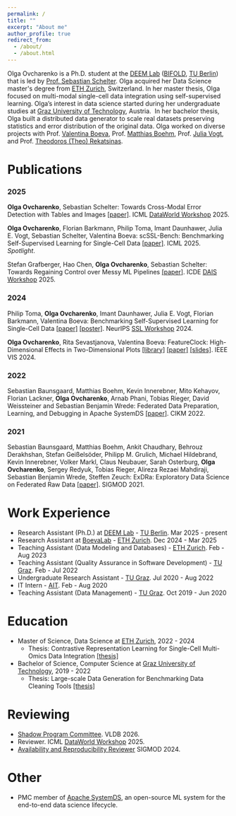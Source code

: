 ```yaml
---
permalink: /
title: ""
excerpt: "About me"
author_profile: true
redirect_from: 
  - /about/
  - /about.html
---
```


Olga Ovcharenko is a Ph.D. student at the [DEEM Lab](https://deem.berlin) ([BIFOLD](https://www.bifold.berlin), [TU Berlin](https://www.tu.berlin)) that is led by [Prof. Sebastian Schelter](https://deem.berlin/#professor). Olga acquired her Data Science master's degree from [ETH Zurich](https://ethz.ch/de.html), Switzerland. 
In her master thesis, Olga focused on multi-modal single-cell data integration using self-supervised learning.
Olga’s interest in data science started during her undergraduate studies at [Graz University of Technology](https://www.tugraz.at/home/), Austria. 
In her bachelor thesis, Olga built a distributed data generator to scale real datasets preserving statistics and error distribution of the original data.
Olga worked on diverse projects with Prof. [Valentina Boeva](http://boevalab.inf.ethz.ch/contacts.html), Prof. [Matthias Boehm](https://mboehm7.github.io/), Prof. [Julia Vogt](https://mds.inf.ethz.ch/team/detail/julia-vogt/), and Prof. [Theodoros (Theo) Rekatsinas](https://thodrek.github.io).
<!-- Currently, Olga is working on her semester project with Prof. [Valentina Boeva](http://boevalab.inf.ethz.ch/contacts.html). -->

<!-- As a continuation of her research work, Olga is currently collaborating with [Prof. Theodoros (Theo) Rekatsinas](https://thodrek.github.io) in the Systems Lab at ETH Zurich.  -->

Publications
======
### 2025 

**Olga Ovcharenko**, Sebastian Schelter: Towards Cross-Modal Error Detection with Tables and Images [[paper]](MERIT.pdf). ICML [DataWorld Workshop](https://dataworldicml2025.github.io) 2025.

**Olga Ovcharenko**, Florian Barkmann, Philip Toma, Imant Daunhawer, Julia E. Vogt, Sebastian Schelter, Valentina Boeva: scSSL-Bench: Benchmarking Self-Supervised Learning for Single-Cell Data [[paper]](icml2025_bench.pdf). ICML 2025. *Spotlight*.

Stefan Grafberger, Hao Chen, **Olga Ovcharenko**, Sebastian Schelter: Towards Regaining Control over Messy ML Pipelines [[paper]](https://deem.berlin/pdf/dais-lester.pdf). ICDE [DAIS Workshop](https://dais-workshop-icde.github.io) 2025.


### 2024 

Philip Toma, **Olga Ovcharenko**, Imant Daunhawer, Julia E. Vogt, Florian Barkmann, Valentina Boeva: Benchmarking Self-Supervised Learning for Single-Cell Data [[paper]](2024.11.04.620867v1.full.pdf) [[poster]](poster.pdf). NeurIPS [SSL Workshop](https://sslneurips2024.github.io) 2024.

**Olga Ovcharenko**, Rita Sevastjanova, Valentina Boeva: FeatureClock: High-Dimensional Effects in Two-Dimensional Plots [[library]](https://pypi.org/project/feature-clock/) [[paper]](https://arxiv.org/abs/2408.01294) [[slides]](FeatureClock.pdf). IEEE VIS 2024.


### 2022 

Sebastian Baunsgaard, Matthias Boehm, Kevin Innerebner, Mito Kehayov, Florian Lackner, **Olga Ovcharenko**, Arnab Phani, Tobias Rieger, David Weissteiner and Sebastian Benjamin Wrede: Federated Data Preparation, Learning, and Debugging in Apache SystemDS [[paper]](https://dl.acm.org/doi/10.1145/3511808.3557162). CIKM 2022.


### 2021

Sebastian Baunsgaard, Matthias Boehm, Ankit Chaudhary, Behrouz Derakhshan, Stefan Geißelsöder, Philipp M. Grulich, Michael Hildebrand, Kevin Innerebner, Volker Markl, Claus Neubauer, Sarah Osterburg, **Olga Ovcharenko**, Sergey Redyuk, Tobias Rieger, Alireza Rezaei Mahdiraji, Sebastian Benjamin Wrede, Steffen Zeuch:
ExDRa: Exploratory Data Science on Federated Raw Data [[paper]](https://dl.acm.org/doi/10.1145/3448016.3457549).
SIGMOD 2021.

Work Experience
======
- Research Assistant (Ph.D.) at [DEEM Lab](https://deem.berlin) - [TU Berlin](https://www.tu.berlin). Mar 2025 - present
- Research Assistant at [BoevaLab](http://boevalab.inf.ethz.ch) - [ETH Zurich](https://ethz.ch/de.html). Dec 2024 - Mar 2025
- Teaching Assistant (Data Modeling and Databases) - [ETH Zurich](https://ethz.ch/de.html). Feb - Aug 2023 
- Teaching Assistant (Quality Assurance in Software Development) - [TU Graz](https://www.tugraz.at/home/). Feb - Jul 2022 
- Undergraduate Research Assistant - [TU Graz](https://www.tugraz.at/home/). Jul 2020 - Aug 2022
- IT Intern - [AIT](http://ait.co.at). Feb - Aug 2020
- Teaching Assistant (Data Management) - [TU Graz](https://www.tugraz.at/home/). Oct 2019 - Jun 2020

Education
======
- Master of Science, Data Science at [ETH Zurich](https://ethz.ch/de.html), 2022 - 2024
  - Thesis: Contrastive Representation Learning for Single-Cell Multi-Omics Data Integration [[thesis]](https://github.com/OlgaOvcharenko/MT_Doc/blob/main/MT_Doc.pdf)
- Bachelor of Science, Computer Science at [Graz University of Technology](https://www.tugraz.at/home/), 2019 - 2022
  - Thesis: Large-scale Data Generation for Benchmarking Data Cleaning Tools [[thesis]](https://github.com/OlgaOvcharenko/BT_Doc/blob/main/OlgaOvcharenko_BT.pdf)


Reviewing
======
- [Shadow Program Committee](https://vldb.org/2026/shadow-pc.html). VLDB 2026.
- Reviewer. ICML [DataWorld Workshop](https://dataworldicml2025.github.io) 2025.
- [Availability and Reproducibility Reviewer](https://reproducibility.sigmod.org/2024/index.html) SIGMOD 2024.


Other
======
- PMC member of [Apache SystemDS](https://systemds.apache.org/), an open-source ML system for the end-to-end data science lifecycle.
